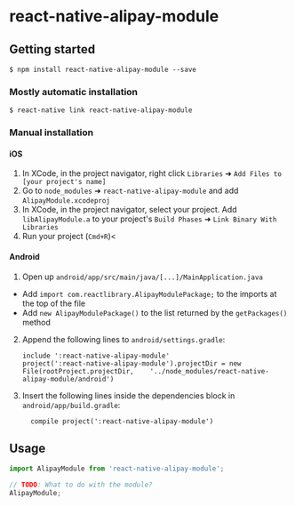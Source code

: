 # react-native-alipay-module

## Getting started

`$ npm install react-native-alipay-module --save`

### Mostly automatic installation

`$ react-native link react-native-alipay-module`

### Manual installation


#### iOS

1. In XCode, in the project navigator, right click `Libraries` ➜ `Add Files to [your project's name]`
2. Go to `node_modules` ➜ `react-native-alipay-module` and add `AlipayModule.xcodeproj`
3. In XCode, in the project navigator, select your project. Add `libAlipayModule.a` to your project's `Build Phases` ➜ `Link Binary With Libraries`
4. Run your project (`Cmd+R`)<

#### Android

1. Open up `android/app/src/main/java/[...]/MainApplication.java`
  - Add `import com.reactlibrary.AlipayModulePackage;` to the imports at the top of the file
  - Add `new AlipayModulePackage()` to the list returned by the `getPackages()` method
2. Append the following lines to `android/settings.gradle`:
  	```
  	include ':react-native-alipay-module'
  	project(':react-native-alipay-module').projectDir = new File(rootProject.projectDir, 	'../node_modules/react-native-alipay-module/android')
  	```
3. Insert the following lines inside the dependencies block in `android/app/build.gradle`:
  	```
      compile project(':react-native-alipay-module')
  	```


## Usage
```javascript
import AlipayModule from 'react-native-alipay-module';

// TODO: What to do with the module?
AlipayModule;
```
